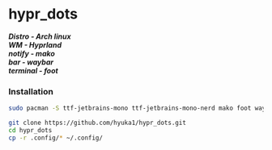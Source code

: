 # hypr_dots


***Distro - Arch linux***  
***WM - Hyprland***  
***notify - mako***  
***bar - waybar***  
***terminal - foot***  
### Installation
```bash
sudo pacman -S ttf-jetbrains-mono ttf-jetbrains-mono-nerd mako foot waybar hyprland
```

```bash
git clone https://github.com/hyuka1/hypr_dots.git
cd hypr_dots
cp -r .config/* ~/.config/
```
